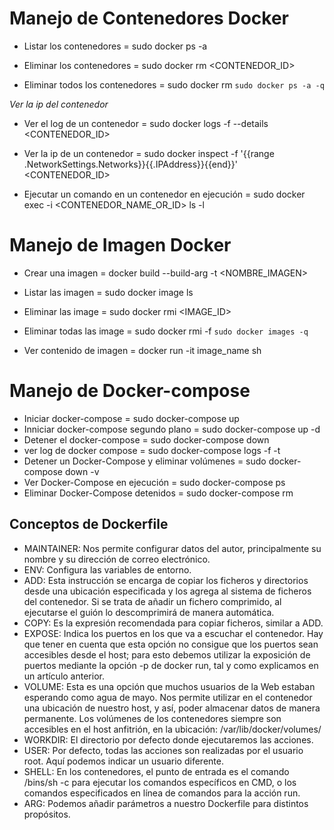 # Manejo de Contenedores Docker

* Listar los contenedores           = sudo docker ps -a

* Eliminar los contenedores         = sudo docker rm <CONTENEDOR_ID>
* Eliminar todos los contenedores   = sudo docker rm `sudo docker ps -a -q`

_Ver la ip del contenedor_
* Ver el log de un contenedor = sudo docker logs -f --details <CONTENEDOR_ID>

* Ver la ip de un contenedor =  sudo docker inspect -f '{{range .NetworkSettings.Networks}}{{.IPAddress}}{{end}}' <CONTENEDOR_ID>

* Ejecutar un comando en un contenedor en ejecución = sudo docker exec -i <CONTENEDOR_NAME_OR_ID> ls -l

# Manejo de Imagen Docker

* Crear una imagen                  = docker build --build-arg -t <NOMBRE_IMAGEN>

* Listar las imagen                 = sudo docker image ls

* Eliminar las image                = sudo docker rmi <IMAGE_ID>
* Eliminar todas las image          = sudo docker rmi -f `sudo docker images -q`

* Ver contenido de imagen           = docker run -it image_name sh

# Manejo de Docker-compose 

* Iniciar docker-compose                            = sudo docker-compose up
* Inniciar docker-compose segundo plano             = sudo docker-compose up -d
* Detener el docker-compose                         = sudo docker-compose down
* ver log de docker compose                         = sudo docker-compose logs -f -t
* Detener un Docker-Compose y eliminar volúmenes    = sudo docker-compose down -v
* Ver Docker-Compose en ejecución                   = sudo docker-compose ps
* Eliminar Docker-Compose detenidos                 = sudo docker-compose rm

## Conceptos de Dockerfile

* MAINTAINER: Nos permite configurar datos del autor, principalmente su nombre y su dirección de correo electrónico.
* ENV: Configura las variables de entorno.
* ADD: Esta instrucción se encarga de copiar los ficheros y directorios desde una ubicación especificada y los agrega al sistema de ficheros del contenedor. Si se trata de añadir un fichero comprimido, al ejecutarse el guión lo descomprimirá de manera automática.
* COPY: Es la expresión recomendada para copiar ficheros, similar a ADD.
* EXPOSE: Indica los puertos en los que va a escuchar el contenedor. Hay que tener en cuenta que esta opción no consigue que los puertos sean accesibles desde el host; para esto debemos utilizar la exposición de puertos mediante la opción -p de docker run, tal y como explicamos en un artículo anterior.
* VOLUME: Esta es una opción que muchos usuarios de la Web estaban esperando como agua de mayo. Nos permite utilizar en el contenedor una ubicación de nuestro host, y así, poder almacenar datos de manera permanente. Los volúmenes de los contenedores siempre son accesibles en el host anfitrión, en la ubicación: /var/lib/docker/volumes/
* WORKDIR: El directorio por defecto donde ejecutaremos las acciones.
* USER: Por defecto, todas las acciones son realizadas por el usuario root. Aquí podemos indicar un usuario diferente.
* SHELL: En los contenedores, el punto de entrada es el comando /bins/sh -c para ejecutar los comandos específicos en CMD, o los comandos especificados en línea de comandos para la acción run.
* ARG: Podemos añadir parámetros a nuestro Dockerfile para distintos propósitos.